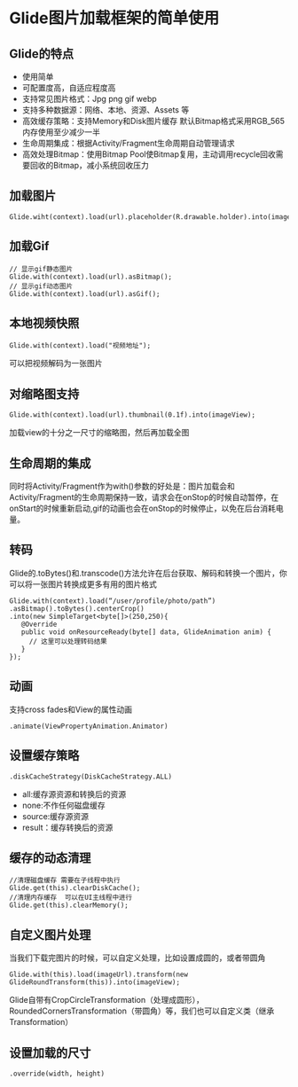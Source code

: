 # Glide图片加载框架的简单使用

## Glide的特点

* 使用简单
* 可配置度高，自适应程度高
* 支持常见图片格式：Jpg png gif webp
* 支持多种数据源：网络、本地、资源、Assets 等
* 高效缓存策略：支持Memory和Disk图片缓存 默认Bitmap格式采用RGB_565内存使用至少减少一半
* 生命周期集成：根据Activity/Fragment生命周期自动管理请求
* 高效处理Bitmap：使用Bitmap Pool使Bitmap复用，主动调用recycle回收需要回收的Bitmap，减小系统回收压力

## 加载图片

```
Glide.wiht(context).load(url).placeholder(R.drawable.holder).into(imageView);
```

## 加载Gif

```
// 显示gif静态图片
Glide.with(context).load(url).asBitmap();
// 显示gif动态图片
Glide.with(context).load(url).asGif();
```

## 本地视频快照

```
Glide.with(context).load("视频地址");
```
可以把视频解码为一张图片

## 对缩略图支持

```
Glide.with(context).load(url).thumbnail(0.1f).into(imageView);
```
加载view的十分之一尺寸的缩略图，然后再加载全图

## 生命周期的集成

同时将Activity/Fragment作为with()参数的好处是：图片加载会和Activity/Fragment的生命周期保持一致，请求会在onStop的时候自动暂停，在onStart的时候重新启动,gif的动画也会在onStop的时候停止，以免在后台消耗电量。

## 转码

Glide的.toBytes()和.transcode()方法允许在后台获取、解码和转换一个图片，你可以将一张图片转换成更多有用的图片格式

```
Glide.with(context).load(“/user/profile/photo/path”)
.asBitmap().toBytes().centerCrop()
.into(new SimpleTarget<byte[]>(250,250){
   @Override
   public void onResourceReady(byte[] data, GlideAnimation anim) {
     // 这里可以处理转码结果
   }
});
```

## 动画

支持cross fades和View的属性动画

```
.animate(ViewPropertyAnimation.Animator)
```
## 设置缓存策略

```
.diskCacheStrategy(DiskCacheStrategy.ALL)
```
* all:缓存源资源和转换后的资源
* none:不作任何磁盘缓存
* source:缓存源资源
* result：缓存转换后的资源

## 缓存的动态清理

```
//清理磁盘缓存 需要在子线程中执行
Glide.get(this).clearDiskCache();
//清理内存缓存  可以在UI主线程中进行
Glide.get(this).clearMemory();
```

## 自定义图片处理

当我们下载完图片的时候，可以自定义处理，比如设置成圆的，或者带圆角

```
Glide.with(this).load(imageUrl).transform(new GlideRoundTransform(this)).into(imageView);
```

Glide自带有CropCircleTransformation（处理成圆形），RoundedCornersTransformation（带圆角）等，我们也可以自定义类（继承Transformation）

## 设置加载的尺寸

```
.override(width, height)
```
<!--stackedit_data:
eyJoaXN0b3J5IjpbLTg2MzY1MDU3N119
-->